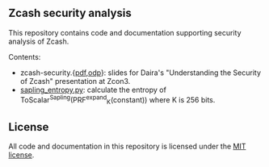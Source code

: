 Zcash security analysis
-----------------------

This repository contains code and documentation supporting security analysis of Zcash.

Contents:

* zcash-security.{[pdf](zcash-security.pdf),[odp](zcash-security.odp)}: slides for Daira's "Understanding the Security of Zcash" presentation at Zcon3.
* [sapling_entropy.py](sapling_entropy.py): calculate the entropy of ToScalar<sup>Sapling</sup>(PRF<sup>expand</sup><sub>K</sub>(constant))
  where K is 256 bits.

License
-------

All code and documentation in this repository is licensed under the [MIT license](LICENSE).
